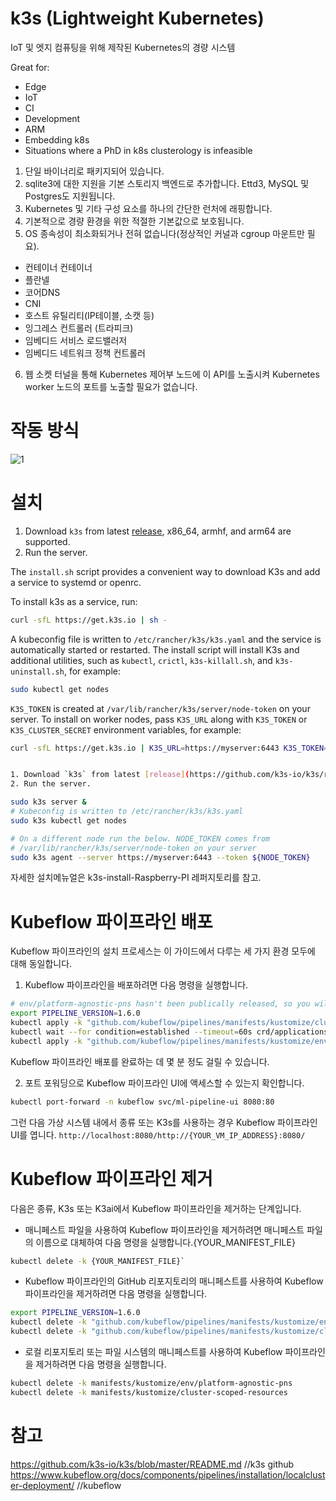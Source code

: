 # k3s (Lightweight Kubernetes)

IoT 및 엣지 컴퓨팅을 위해 제작된 Kubernetes의 경량 시스템

Great for:

* Edge
* IoT
* CI
* Development
* ARM
* Embedding k8s
* Situations where a PhD in k8s clusterology is infeasible



1. 단일 바이너리로 패키지되어 있습니다.
2. sqlite3에 대한 지원을 기본 스토리지 백엔드로 추가합니다. Ettd3, MySQL 및 Postgres도 지원됩니다.
3. Kubernetes 및 기타 구성 요소를 하나의 간단한 런처에 래핑합니다.
4. 기본적으로 경량 환경을 위한 적절한 기본값으로 보호됩니다.
5. OS 종속성이 최소화되거나 전혀 없습니다(정상적인 커널과 cgroup 마운트만 필요).
- 컨테이너 컨테이너
- 플란넬
- 코어DNS
- CNI
- 호스트 유틸리티(IP테이블, 소캣 등)
- 잉그레스 컨트롤러 (트라피크)
- 임베디드 서비스 로드밸러저
- 임베디드 네트워크 정책 컨트롤러
6. 웹 소켓 터널을 통해 Kubernetes 제어부 노드에 이 API를 노출시켜 Kubernetes worker 노드의 포트를 노출할 필요가 없습니다.



# 작동 방식

![1](https://user-images.githubusercontent.com/73589723/124220346-b2d6b880-db38-11eb-8e10-80ad51b9031b.PNG)



# 설치



1. Download `k3s` from latest [release](https://github.com/k3s-io/k3s/releases/latest), x86_64, armhf, and arm64 are supported.
1. Run the server.

The `install.sh` script provides a convenient way to download K3s and add a service to systemd or openrc.

To install k3s as a service, run:

```bash
curl -sfL https://get.k3s.io | sh -
```

A kubeconfig file is written to `/etc/rancher/k3s/k3s.yaml` and the service is automatically started or restarted.
The install script will install K3s and additional utilities, such as `kubectl`, `crictl`, `k3s-killall.sh`, and `k3s-uninstall.sh`, for example:

```bash
sudo kubectl get nodes
```

`K3S_TOKEN` is created at `/var/lib/rancher/k3s/server/node-token` on your server.
To install on worker nodes, pass `K3S_URL` along with
`K3S_TOKEN` or `K3S_CLUSTER_SECRET` environment variables, for example:

```bash
curl -sfL https://get.k3s.io | K3S_URL=https://myserver:6443 K3S_TOKEN=XXX sh -
```
```bash

1. Download `k3s` from latest [release](https://github.com/k3s-io/k3s/releases/latest), x86_64, armhf, and arm64 are supported.
2. Run the server.

sudo k3s server &
# Kubeconfig is written to /etc/rancher/k3s/k3s.yaml
sudo k3s kubectl get nodes

# On a different node run the below. NODE_TOKEN comes from
# /var/lib/rancher/k3s/server/node-token on your server
sudo k3s agent --server https://myserver:6443 --token ${NODE_TOKEN}
```


자세한 설치메뉴얼은 k3s-install-Raspberry-PI 레퍼지토리를 참고.



# Kubeflow 파이프라인 배포



Kubeflow 파이프라인의 설치 프로세스는 이 가이드에서 다루는 세 가지 환경 모두에 대해 동일합니다.

1. Kubeflow 파이프라인을 배포하려면 다음 명령을 실행합니다.

```bash
# env/platform-agnostic-pns hasn't been publically released, so you will install it from master
export PIPELINE_VERSION=1.6.0
kubectl apply -k "github.com/kubeflow/pipelines/manifests/kustomize/cluster-scoped-resources?ref=$PIPELINE_VERSION"
kubectl wait --for condition=established --timeout=60s crd/applications.app.k8s.io
kubectl apply -k "github.com/kubeflow/pipelines/manifests/kustomize/env/platform-agnostic-pns?ref=$PIPELINE_VERSION"
```
Kubeflow 파이프라인 배포를 완료하는 데 몇 분 정도 걸릴 수 있습니다.

2. 포트 포워딩으로 Kubeflow 파이프라인 UI에 액세스할 수 있는지 확인합니다.
```bash
kubectl port-forward -n kubeflow svc/ml-pipeline-ui 8080:80
```

그런 다음 가상 시스템 내에서 종류 또는 K3s를 사용하는 경우 Kubeflow 파이프라인 UI를 엽니다.
```http://localhost:8080/http://{YOUR_VM_IP_ADDRESS}:8080/```

# Kubeflow 파이프라인 제거

다음은 종류, K3s 또는 K3ai에서 Kubeflow 파이프라인을 제거하는 단계입니다.

- 매니페스트 파일을 사용하여 Kubeflow 파이프라인을 제거하려면 매니페스트 파일의 이름으로 대체하여 다음 명령을 실행합니다.{YOUR_MANIFEST_FILE}

```bash
kubectl delete -k {YOUR_MANIFEST_FILE}`
```

- Kubeflow 파이프라인의 GitHub 리포지토리의 매니페스트를 사용하여 Kubeflow 파이프라인을 제거하려면 다음 명령을 실행합니다.

```bash
export PIPELINE_VERSION=1.6.0
kubectl delete -k "github.com/kubeflow/pipelines/manifests/kustomize/env/platform-agnostic-pns?ref=$PIPELINE_VERSION"
kubectl delete -k "github.com/kubeflow/pipelines/manifests/kustomize/cluster-scoped-resources?ref=$PIPELINE_VERSION"
```

- 로컬 리포지토리 또는 파일 시스템의 매니페스트를 사용하여 Kubeflow 파이프라인을 제거하려면 다음 명령을 실행합니다.

```bash
kubectl delete -k manifests/kustomize/env/platform-agnostic-pns
kubectl delete -k manifests/kustomize/cluster-scoped-resources
```


# 참고
https://github.com/k3s-io/k3s/blob/master/README.md  //k3s github
https://www.kubeflow.org/docs/components/pipelines/installation/localcluster-deployment/  //kubeflow
